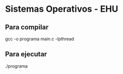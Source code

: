# Sistemas Operativos - EHU

## Para compilar
gcc -o programa main.c -lpthread

## Para ejecutar
./programa
